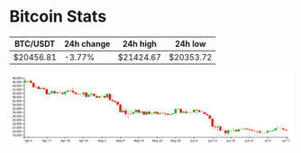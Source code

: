 # Bitcoin Stats

BTC/USDT|24h change|24h high|24h low|
|---|---|---|---|
|$20456.81|-3.77%|$21424.67|$20353.72|

<img src="./chart.svg">
